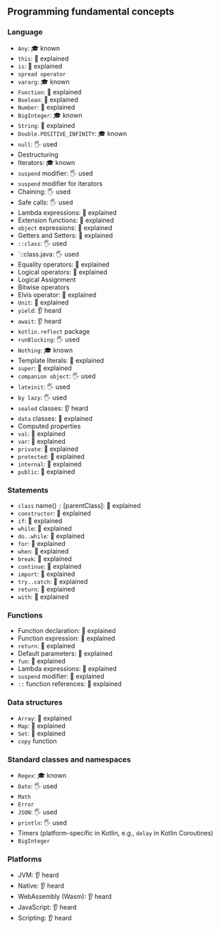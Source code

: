 ## Programming fundamental concepts

### Language
- `Any`: 🎓 known
- `this`: 🙋 explained
- `is`: 🙋 explained
- `spread operator`
- `vararg`: 🎓 known
- `Function`: 🙋 explained
- `Boolean`: 🙋 explained
- `Number`: 🙋 explained
- `BigInteger`: 🎓 known
- `String`: 🙋 explained
- `Double.POSITIVE_INFINITY`: 🎓 known
- `null`: 🖐️ used
- Destructuring
- Iterators: 🎓 known
- `suspend` modifier: 🖐️ used
- `suspend` modifier for iterators
- Chaining: 🖐️ used
- Safe calls: 🖐️ used
- Lambda expressions: 🙋 explained
- Extension functions: 🙋 explained
- `object` expressions: 🙋 explained
- Getters and Setters: 🙋 explained
- `::class`: 🖐️ used
- `::class.java: 🖐️ used
- Equality operators: 🙋 explained
- Logical operators: 🙋 explained
- Logical Assignment
- Bitwise operators
- Elvis operator: 🙋 explained
- `Unit`: 🙋 explained
- `yield`: 👂 heard
- `await`: 👂 heard
- `kotlin.reflect` package
- `runBlocking`: 🖐️ used
- `Nothing`: 🎓 known
- Template literals: 🙋 explained
- `super`: 🙋 explained
- `companion object`: 🖐️ used
- `lateinit`: 🖐️ used
- `by lazy`: 🖐️ used
- `sealed` classes: 👂 heard
- `data` classes: 🙋 explained
- Computed properties
- `val`: 🙋 explained
- `var`: 🙋 explained
- `private`: 🙋 explained
- `protected`: 🙋 explained
- `internal`: 🙋 explained
- `public`: 🙋 explained
### Statements
- `class` name() `:` [parentClass]: 🙋 explained
- `constructor`: 🙋 explained
- `if`: 🙋 explained
- `while`: 🙋 explained
- `do..while`: 🙋 explained
- `for`: 🙋 explained
- `when`: 🙋 explained
- `break`: 🙋 explained
- `continue`: 🙋 explained
- `import`: 🙋 explained
- `try..catch`: 🙋 explained
- `return`: 🙋 explained
- `with`: 🙋 explained
### Functions
- Function declaration: 🙋 explained
- Function expression: 🙋 explained
- `return`: 🙋 explained
- Default parameters: 🙋 explained
- `fun`: 🙋 explained
- Lambda expressions: 🙋 explained
- `suspend` modifier: 🙋 explained
- `::` function references: 🙋 explained
### Data structures
- `Array`: 🙋 explained
- `Map`: 🙋 explained
- `Set`: 🙋 explained
- `copy` function
### Standard classes and namespaces
- `Regex`: 🎓 known
- `Date`: 🖐️ used
- `Math`
- `Error`
- `JSON`: 🖐️ used
- `println`: 🖐️ used
- Timers (platform-specific in Kotlin, e.g., `delay` in Kotlin Coroutines)
- `BigInteger`
### Platforms
- JVM: 👂 heard
- Native: 👂 heard
- WebAssembly (Wasm): 👂 heard
- JavaScript: 👂 heard
- Scripting: 👂 heard
